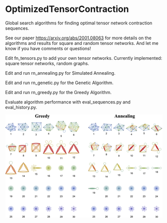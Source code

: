 # OptimizedTensorContraction
Global search algorithms for finding optimal tensor network contraction sequences.

See our paper https://arxiv.org/abs/2001.08063 for more details on the algorithms and results for square and random tensor networks. And let me know if you have comments or questions!


Edit fn_tensors.py to add your own tensor networks. Currently implemented: square tensor networks, random graphs.

Edit and run rn_annealing.py for Simulated Annealing.

Edit and run rn_genetic.py for the Genetic Algorithm.

Edit and run rn_greedy.py for the Greedy Algorithm.


Evaluate algorithm performance with eval_sequences.py and eval_history.py.

![Example contraction sequences for a random graph tensor network](./dataRandom10/random_example-crop.jpg)

